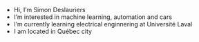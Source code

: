 - Hi, I’m Simon Deslauriers
- I’m interested in machine learning, automation and cars
- I’m currently learning electrical enginnering at Université Laval
- I am located in Québec city
<!---
Sdeslo/Sdeslo is a ✨ special ✨ repository because its `README.md` (this file) appears on your GitHub profile.
You can click the Preview link to take a look at your changes.
--->
